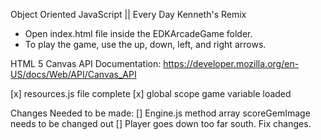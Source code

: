 Object Oriented JavaScript || Every Day Kenneth's Remix

- Open index.html file inside the EDKArcadeGame folder. 
- To play the game, use the up, down, left, and right arrows. 

HTML 5 Canvas API Documentation:
https://developer.mozilla.org/en-US/docs/Web/API/Canvas_API

[x] resources.js file complete
[x] global scope game variable loaded


Changes Needed to be made: 
[] Engine.js method array scoreGemImage needs to be changed out
[] Player goes down too far south. Fix changes. 
